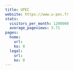```yaml
---
title: UPEC
website: https://www.u-pec.fr
stats:
  visitors_per_month: 1200000
  average_pageviews: 5.71
pages:
  home: 
    url: 
    ko: 0
  legal: 
    url: 
    ko: 0
---
```


